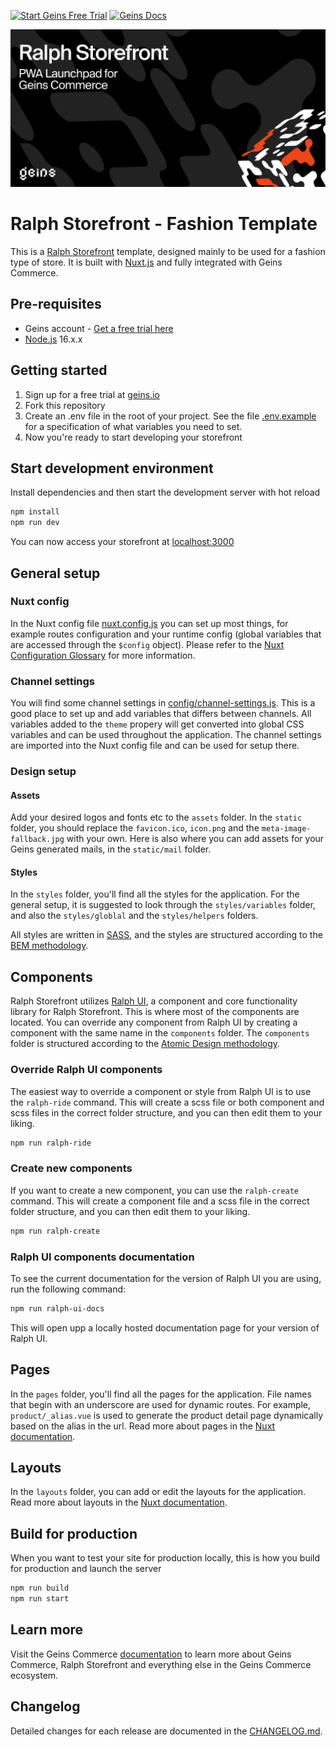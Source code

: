 [![Start Geins Free Trial][geins-tiral-img]][geins-tiral-url] [![Geins Docs][geins-docs-img]][geins-docs-url]

[![geins](https://raw.githubusercontent.com/geins-io/resources/master/images/banners/repos/ralph.jpg)](https://www.geins.io)

# Ralph Storefront - Fashion Template

This is a [Ralph Storefront](https://github.com/geins-io/ralph-storefront) template, designed mainly to be used for a fashion type of store. It is built with [Nuxt.js](https://v2.nuxt.com/) and fully integrated with Geins Commerce.

## Pre-requisites

- Geins account - [Get a free trial here](https://www.geins.io)
- [Node.js](https://nodejs.org/en/) 16.x.x

## Getting started

1. Sign up for a free trial at [geins.io](https://www.geins.io)
2. Fork this repository
3. Create an .env file in the root of your project. See the file [.env.example](.env.example) for a specification of what variables you need to set.
4. Now you're ready to start developing your storefront

## Start development environment

Install dependencies and then start the development server with hot reload

```bash
npm install
npm run dev
```

You can now access your storefront at [localhost:3000](http://localhost:3000)

## General setup

### Nuxt config

In the Nuxt config file [nuxt.config.js](nuxt.config.js) you can set up most things, for example routes configuration and your runtime config (global variables that are accessed through the `$config` object). Please refer to the [Nuxt Configuration Glossary](https://v2.nuxt.com/docs/configuration-glossary) for more information.

### Channel settings

You will find some channel settings in [config/channel-settings.js](config/channel-settings.js). This is a good place to set up and add variables that differs between channels. All variables added to the `theme` propery will get converted into global CSS variables and can be used throughout the application. The channel settings are imported into the Nuxt config file and can be used for setup there.

### Design setup

#### Assets

Add your desired logos and fonts etc to the `assets` folder. In the `static` folder, you should replace the `favicon.ico`, `icon.png` and the `meta-image-fallback.jpg` with your own. Here is also where you can add assets for your Geins generated mails, in the `static/mail` folder.

#### Styles

In the `styles` folder, you'll find all the styles for the application. For the general setup, it is suggested to look through the `styles/variables` folder, and also the `styles/globlal` and the `styles/helpers` folders.

All styles are written in [SASS](https://sass-lang.com/), and the styles are structured according to the [BEM methodology](http://getbem.com/introduction/).

## Components

Ralph Storefront utilizes [Ralph UI](https://www.npmjs.com/package/@geins/ralph-ui), a component and core functionality library for Ralph Storefront. This is where most of the components are located. You can override any component from Ralph UI by creating a component with the same name in the `components` folder. The `components` folder is structured according to the [Atomic Design methodology](https://atomicdesign.bradfrost.com/chapter-2/).

### Override Ralph UI components

The easiest way to override a component or style from Ralph UI is to use the `ralph-ride` command. This will create a scss file or both component and scss files in the correct folder structure, and you can then edit them to your liking.

```bash
npm run ralph-ride
```

### Create new components

If you want to create a new component, you can use the `ralph-create` command. This will create a component file and a scss file in the correct folder structure, and you can then edit them to your liking.

```bash
npm run ralph-create
```

### Ralph UI components documentation

To see the current documentation for the version of Ralph UI you are using, run the following command:

```bash
npm run ralph-ui-docs
```

This will open upp a locally hosted documentation page for your version of Ralph UI.

## Pages

In the `pages` folder, you'll find all the pages for the application. File names that begin with an underscore are used for dynamic routes. For example, `product/_alias.vue` is used to generate the product detail page dynamically based on the alias in the url. Read more about pages in the [Nuxt documentation](https://v2.nuxt.com/docs/directory-structure/pages).

## Layouts

In the `layouts` folder, you can add or edit the layouts for the application. Read more about layouts in the [Nuxt documentation](https://v2.nuxt.com/docs/directory-structure/layouts#layouts-directory).

## Build for production

When you want to test your site for production locally, this is how you build for production and launch the server

```bash
npm run build
npm run start
```

## Learn more

Visit the Geins Commerce [documentation](https://docs.geins.io) to learn more about Geins Commerce, Ralph Storefront and everything else in the Geins Commerce ecosystem.

## Changelog

Detailed changes for each release are documented in the [CHANGELOG.md](CHANGELOG.md).

[geins-docs-url]: https://docs.geins.io
[geins-docs-img]: https://img.shields.io/endpoint?url=https://raw.githubusercontent.com/geins-io/resources/master/sheilds/geins-docs-read-v3.json
[geins-tiral-url]: https://www.geins.io
[geins-tiral-img]: https://img.shields.io/endpoint?url=https://raw.githubusercontent.com/geins-io/resources/master/sheilds/geins-fee-tiral.json

